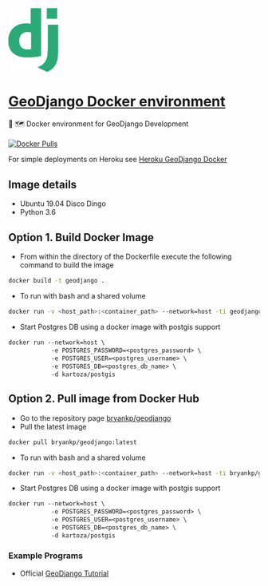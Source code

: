 <img src="https://github.com/KnowledgePending/GeoDjango-Docker/blob/master/images/logo.png?raw=true" width="100"> 

# [GeoDjango Docker environment](https://github.com/KnowledgePending/GeoDjango-Docker)
🐳 🗺️ Docker environment for GeoDjango Development  
<br>
[![Docker Pulls](https://img.shields.io/docker/pulls/bryankp/geodjango.svg)](https://hub.docker.com/r/bryankp/geodjango)  

For simple deployments on Heroku see [Heroku GeoDjango Docker](https://github.com/KnowledgePending/Heroku-GeoDjango-Docker)
## Image details
* Ubuntu 19.04 Disco Dingo
* Python 3.6

## Option 1. Build Docker Image
* From within the directory of the Dockerfile execute the following command to build the image
```BASH
docker build -t geodjango .
```
* To run with bash and a shared volume
```BASH
docker run -v <host_path>:<container_path> --network=host -ti geodjango bash
```
* Start Postgres DB using a docker image with postgis support
```
docker run --network=host \
            -e POSTGRES_PASSWORD=<postgres_password> \
            -e POSTGRES_USER=<postgres_username> \
            -e POSTGRES_DB=<postgres_db_name> \
            -d kartoza/postgis
```

## Option 2. Pull image from Docker Hub
* Go to the repository page [bryankp/geodjango](https://hub.docker.com/r/bryankp/geodjango)
* Pull the latest image
```BASH
docker pull bryankp/geodjango:latest
```
* To run with bash and a shared volume
```BASH
docker run -v <host_path>:<container_path> --network=host -ti bryankp/geodjango:latest bash
```
* Start Postgres DB using a docker image with postgis support
```
docker run --network=host \
            -e POSTGRES_PASSWORD=<postgres_password> \
            -e POSTGRES_USER=<postgres_username> \
            -e POSTGRES_DB=<postgres_db_name> \
            -d kartoza/postgis
```
### Example Programs
* Official [GeoDjango Tutorial](https://docs.djangoproject.com/en/2.2/ref/contrib/gis/tutorial/)
